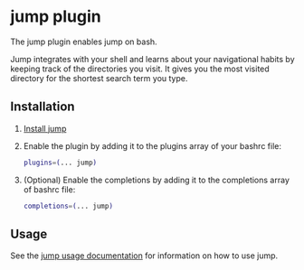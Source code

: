 # jump plugin

The jump plugin enables jump on bash.

Jump integrates with your shell and learns about your navigational habits by keeping track of the directories you visit. It gives you the most visited directory for the shortest search term you type.

## Installation

1. [Install jump](https://github.com/gsamokovarov/jump?tab=readme-ov-file#installation)

2. Enable the plugin by adding it to the plugins array of your bashrc file:

    ```bash
    plugins=(... jump)
    ```

3. (Optional) Enable the completions by adding it to the completions array of bashrc file:

    ```bash
    completions=(... jump)
    ```

## Usage

See the [jump usage documentation](https://github.com/gsamokovarov/jump?tab=readme-ov-file#usage)
for information on how to use jump.
